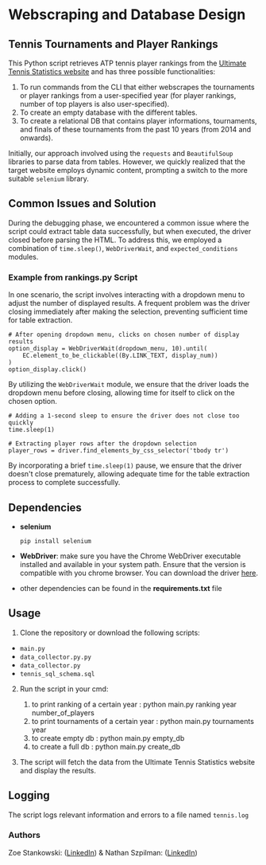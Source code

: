 # __Webscraping and Database Design__
## __Tennis Tournaments and Player Rankings__

This Python script retrieves ATP tennis player rankings from the 
[Ultimate Tennis Statistics website](https://www.ultimatetennisstatistics.com/) and has three possible functionalities:

1. To run commands from the CLI that either webscrapes the tournaments or player rankings from a user-specified year (for player rankings, number of top players is also user-specified).
2. To create an empty database with the different tables.
3. To create a relational DB that contains player informations, tournaments, and finals of these tournaments from the past 10 years (from 2014 and onwards). 

Initially, our approach involved using the `requests` and `BeautifulSoup` libraries to parse data from tables. However, we quickly realized that the target website employs dynamic content, prompting a switch to the more suitable `selenium` library.

## Common Issues and Solution

During the debugging phase, we encountered a common issue where the script could extract table data successfully, but when executed, the driver closed before parsing the HTML. To address this, we employed a combination of `time.sleep()`, `WebDriverWait`, and `expected_conditions` modules.

### Example from rankings.py Script

In one scenario, the script involves interacting with a dropdown menu to adjust the number of displayed results. A frequent problem was the driver closing immediately after making the selection, preventing sufficient time for table extraction.

```
# After opening dropdown menu, clicks on chosen number of display results
option_display = WebDriverWait(dropdown_menu, 10).until( 
    EC.element_to_be_clickable((By.LINK_TEXT, display_num))
)
option_display.click()
```
By utilizing the `WebDriverWait` module, we ensure that the driver loads the dropdown menu before closing, allowing time for itself to click on the chosen option.
```
# Adding a 1-second sleep to ensure the driver does not close too quickly
time.sleep(1)

# Extracting player rows after the dropdown selection
player_rows = driver.find_elements_by_css_selector('tbody tr')
```
By incorporating a brief `time.sleep(1)` pause, we ensure that the driver doesn't close prematurely, allowing adequate time for the table extraction process to complete successfully.

## Dependencies
- __selenium__

  `pip install selenium`

- __WebDriver__: make sure you have the Chrome WebDriver executable installed and available
  in your system path. Ensure that the version is compatible with you chrome browser. You can download the driver [here](https://chromedriver.chromium.org/downloads).

- other dependencies can be found in the __requirements.txt__ file

## Usage
1. Clone the repository or download the following scripts:
- `main.py`
- `data_collector.py.py`
- `data_collector.py`
- `tennis_sql_schema.sql`

2. Run the script in your cmd:
   1. to print ranking of a certain year :  python main.py ranking year number_of_players 
   2. to print tournaments of a certain year : python main.py tournaments year
   3. to create empty db : python main.py empty_db
   4. to create a full db : python main.py create_db
   
3. The script will fetch the data from the Ultimate Tennis Statistics website and display the results.

## Logging
The script logs relevant information and errors to a file named `tennis.log`

### Authors
Zoe Stankowski: ([LinkedIn](https://www.linkedin.com/in/zoe-stankowska/)) &
Nathan Szpilman: ([LinkedIn](https://www.linkedin.com/in/nathan-szpilman-3816b31b6/))
